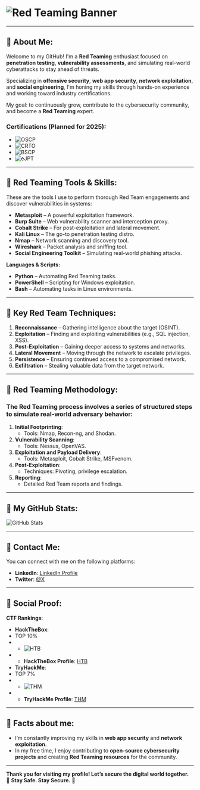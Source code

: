 # ![Red Teaming Banner](https://i.imgur.com/8zdU42b.jpeg)

---
## 🔴 About Me:
Welcome to my GitHub! I'm a **Red Teaming** enthusiast focused on **penetration testing**, **vulnerability assessments**, and simulating real-world cyberattacks to stay ahead of threats.

Specializing in **offensive security**, **web app security**, **network exploitation**, and **social engineering**, I'm honing my skills through hands-on experience and working toward industry certifications.

My goal: to continuously grow, contribute to the cybersecurity community, and become a **Red Teaming** expert.


### Certifications (Planned for 2025):
- ![OSCP](https://img.shields.io/badge/OSCP-Loading-blue?style=flat)
- ![CRTO](https://img.shields.io/badge/CRTO-Loading-blue?style=flat)
- ![BSCP](https://img.shields.io/badge/BSCP-Loading-blue?style=flat)
- ![eJPT](https://img.shields.io/badge/eJPT-active-red?style=flat)


---

## 🔴 Red Teaming Tools & Skills:
These are the tools I use to perform thorough Red Team engagements and discover vulnerabilities in systems:

- **Metasploit** – A powerful exploitation framework.
- **Burp Suite** – Web vulnerability scanner and interception proxy.
- **Cobalt Strike** – For post-exploitation and lateral movement.
- **Kali Linux** – The go-to penetration testing distro.
- **Nmap** – Network scanning and discovery tool.
- **Wireshark** – Packet analysis and sniffing tool.
- **Social Engineering Toolkit** – Simulating real-world phishing attacks.

**Languages & Scripts:**
- **Python** – Automating Red Teaming tasks.
- **PowerShell** – Scripting for Windows exploitation.
- **Bash** – Automating tasks in Linux environments.

---

## 🔴 Key Red Team Techniques:
1. **Reconnaissance** – Gathering intelligence about the target (OSINT).
2. **Exploitation** – Finding and exploiting vulnerabilities (e.g., SQL injection, XSS).
3. **Post-Exploitation** – Gaining deeper access to systems and networks.
4. **Lateral Movement** – Moving through the network to escalate privileges.
5. **Persistence** – Ensuring continued access to a compromised network.
6. **Exfiltration** – Stealing valuable data from the target network.

---

## 🔴 Red Teaming Methodology:
### The **Red Teaming** process involves a series of structured steps to simulate real-world adversary behavior:

1. **Initial Footprinting**: 
   - Tools: Nmap, Recon-ng, and Shodan.
2. **Vulnerability Scanning**: 
   - Tools: Nessus, OpenVAS.
3. **Exploitation and Payload Delivery**:
   - Tools: Metasploit, Cobalt Strike, MSFvenom.
4. **Post-Exploitation**: 
   - Techniques: Pivoting, privilege escalation.
5. **Reporting**:
   - Detailed Red Team reports and findings.

---

## 🔴 My GitHub Stats:
![GitHub Stats](https://github-readme-stats.vercel.app/api?username=zeroguss&show_icons=true&hide_title=true&count_private=true&hide=prs&theme=radical)

---

## 🔴 Contact Me:
You can connect with me on the following platforms:

- **LinkedIn**: [LinkedIn Profile](https://sa.linkedin.com/in/ghaalsayed)
- **Twitter**: [@X](https://twitter.com/ghaalsayed)
---

## 🔴 Social Proof:

**CTF Rankings**:  
- **HackTheBox**:
- TOP 10%
- - ![HTB](https://img.shields.io/badge/Hacker-active-red?style=flat)
- - **HackTheBox Profile**: [HTB](https://app.hackthebox.com/profile/308067)
- **TryHackMe**:
- TOP 7%
- - ![THM](https://img.shields.io/badge/[0x8|Hacker]-active-red?style=flat)
- - **TryHackMe Profile**: [THM](https://tryhackme.com/r/p/ZeroGuss)
---

## 🔴 Facts about me:
- I’m constantly improving my skills in **web app security** and **network exploitation**.
- In my free time, I enjoy contributing to **open-source cybersecurity projects** and creating **Red Teaming resources** for the community.

---

**Thank you for visiting my profile! Let’s secure the digital world together.**  
🔴 **Stay Safe. Stay Secure.** 🔴
